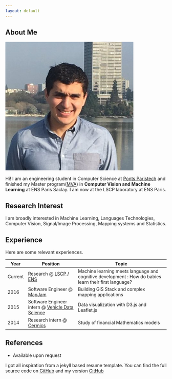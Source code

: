 ```yaml
---
layout: default
---
```


## About Me

<img class="profile-picture" src="picture.jpg">

Hi! I am an engineering student in Computer Science at [Ponts Paristech](http://www.enpc.fr/) and finished my Master program([MVA](http://www.math.ens-cachan.fr/version-francaise/formations/master-mva/contenus-/master-mva-cours-2016-2017-161721.kjsp?RH=1242415112528)) in **Computer Vision and Machine Learning** at ENS Paris Saclay. I am now at the LSCP laboratory at ENS Paris.


## Research Interest

I am broadly interested in Machine Learning, Languages Technologies, Computer Vision, Signal/Image Processing, Mapping systems and Statistics.

<!-- ## Publications

<!-- 1. F.Bar, J.Doe: Effects of having a placeholder of a name
2. S.Holmes, J.Watson: Consequences of living with a sociopath in London -->

## Experience

<!-- This is a [link](http://google.com). Something *italics* and something **bold**. -->

Here are some relevant experiences.

Year | Position | Topic
-----|-------|--------
Current | Research @ [LSCP / ENS](http://www.lscp.net/index.php) | Machine learning meets language and cognitive development : How do babies learn their first language?  
2016 | Software Engineer @ [MapJam](https://mapjam.com) | Building GIS Stack and complex mapping applications
2015 | Software Engineer intern @ [Vehicle Data Science](https://www.crunchbase.com/organization/vehicle-data-science#/entity) | Data visualization with D3.js and Leaflet.js
2014 | Research intern @ [Cermics](http://cermics.enpc.fr/) | Study of financial Mathematics models

<!-- ---

Here is a blockquote

> To a great mind, nothing is little -->

## References

* Available upon request

I got all inspiration from a jekyll based resume template. You can find the full source code on [GitHub](https://github.com/bk2dcradle/researcher) and my version [GitHub](https://github.com/Rachine/Rachine.github.io)

